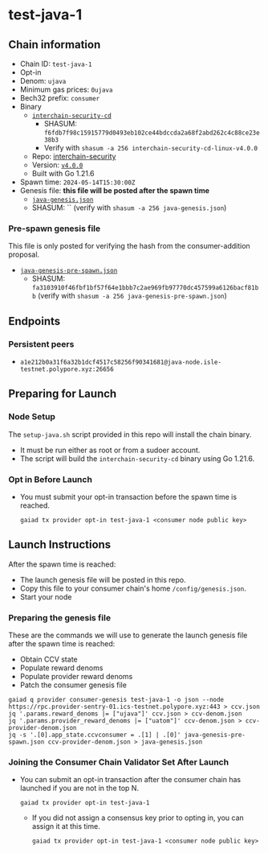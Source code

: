 # test-java-1

## Chain information

* Chain ID: `test-java-1`
* Opt-in
* Denom: `ujava`
* Minimum gas prices: `0ujava`
* Bech32 prefix: `consumer`
* Binary
  * [`interchain-security-cd`](/isle/binaries/interchain-security-cd-linux-v4.0.0)
    * SHASUM: `f6fdb7f98c15915779d0493eb102ce44bdccda2a68f2abd262c4c88ce23e38b3`
    * Verify with `shasum -a 256 interchain-security-cd-linux-v4.0.0`
  * Repo: [interchain-security](https://github.com/cosmos/interchain-security/)
  * Version: [`v4.0.0`](https://github.com/cosmos/interchain-security/releases/tag/v4.0.0)
  * Built with Go 1.21.6
* Spawn time: `2024-05-14T15:30:00Z`
* Genesis file: **this file will be posted after the spawn time**
  * [`java-genesis.json`](./java-genesis.json)
  * SHASUM: `` (verify with `shasum -a 256 java-genesis.json`)

### Pre-spawn genesis file

This file is only posted for verifying the hash from the consumer-addition proposal.
* [`java-genesis-pre-spawn.json`](./java-genesis-pre-spawn.json)
  * SHASUM: `fa3103910f46fbf1bf57f64e1bbb7c2ae969fb97770dc457599a6126bacf81bb` (verify with `shasum -a 256 java-genesis-pre-spawn.json`)

## Endpoints

### Persistent peers

* `a1e212b0a31f6a32b1dcf4517c58256f90341681@java-node.isle-testnet.polypore.xyz:26656`

## Preparing for Launch

### Node Setup

The `setup-java.sh` script provided in this repo will install the chain binary.
* It must be run either as root or from a sudoer account.
* The script will build the `interchain-security-cd` binary using Go 1.21.6.

### Opt in Before Launch

* You must submit your opt-in transaction before the spawn time is reached.
  ```
  gaiad tx provider opt-in test-java-1 <consumer node public key>
  ```

## Launch Instructions

After the spawn time is reached:
  * The launch genesis file will be posted in this repo.
  * Copy this file to your consumer chain's home `/config/genesis.json`.
  * Start your node

### Preparing the genesis file

These are the commands we will use to generate the launch genesis file after the spawn time is reached:

* Obtain CCV state
* Populate reward denoms
* Populate provider reward denoms
* Patch the consumer genesis file
```
gaiad q provider consumer-genesis test-java-1 -o json --node https://rpc.provider-sentry-01.ics-testnet.polypore.xyz:443 > ccv.json
jq '.params.reward_denoms |= ["ujava"]' ccv.json > ccv-denom.json
jq '.params.provider_reward_denoms |= ["uatom"]' ccv-denom.json > ccv-provider-denom.json
jq -s '.[0].app_state.ccvconsumer = .[1] | .[0]' java-genesis-pre-spawn.json ccv-provider-denom.json > java-genesis.json
```

### Joining the Consumer Chain Validator Set After Launch

* You can submit an opt-in transaction after the consumer chain has launched if you are not in the top N.
  ```
  gaiad tx provider opt-in test-java-1
  ```
  * If you did not assign a consensus key prior to opting in, you can assign it at this time.
    ```
    gaiad tx provider opt-in test-java-1 <consumer node public key>
    ```

